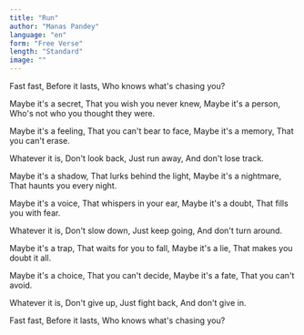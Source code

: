 ```yaml
---
title: "Run"
author: "Manas Pandey"
language: "en"
form: "Free Verse"
length: "Standard"
image: ""
---
```

Fast fast,
Before it lasts,
Who knows what's chasing you?

Maybe it's a secret,
That you wish you never knew,
Maybe it's a person,
Who's not who you thought they were.

Maybe it's a feeling,
That you can't bear to face,
Maybe it's a memory,
That you can't erase.

Whatever it is,
Don't look back,
Just run away,
And don't lose track.

Maybe it's a shadow,
That lurks behind the light,
Maybe it's a nightmare,
That haunts you every night.

Maybe it's a voice,
That whispers in your ear,
Maybe it's a doubt,
That fills you with fear.

Whatever it is,
Don't slow down,
Just keep going,
And don't turn around.

Maybe it's a trap,
That waits for you to fall,
Maybe it's a lie,
That makes you doubt it all.

Maybe it's a choice,
That you can't decide,
Maybe it's a fate,
That you can't avoid.

Whatever it is,
Don't give up,
Just fight back,
And don't give in.

Fast fast,
Before it lasts,
Who knows what's chasing you?